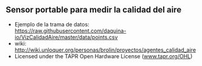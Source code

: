 ## Sensor portable para medir la calidad del aire
  * Ejemplo de la trama de datos: https://raw.githubusercontent.com/daquina-io/VizCalidadAire/master/data/points.csv
  * wiki: http://wiki.unloquer.org/personas/brolin/proyectos/agentes_calidad_aire
  * Licensed under the TAPR Open Hardware License (www.tapr.org/OHL)
